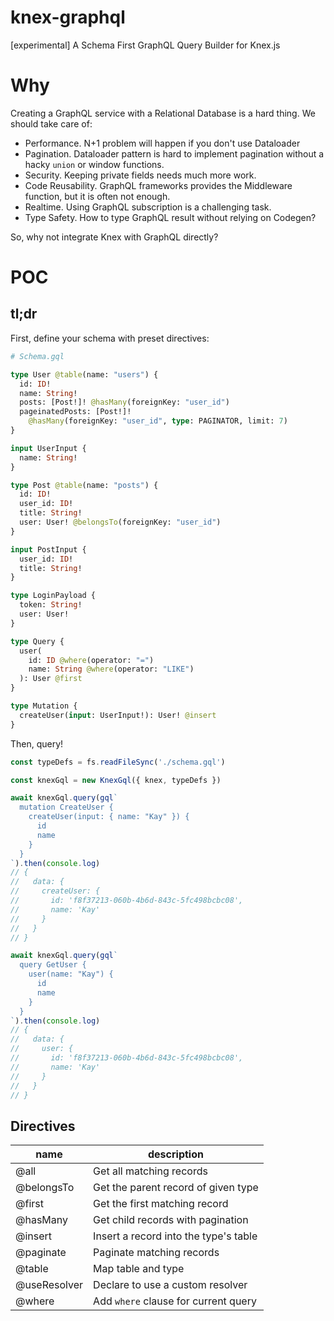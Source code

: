 # knex-graphql

[experimental] A Schema First GraphQL Query Builder for Knex.js

# Why

Creating a GraphQL service with a Relational Database is a hard thing. We should take care of:

- Performance. N+1 problem will happen if you don't use Dataloader
- Pagination. Dataloader pattern is hard to implement pagination without a hacky `union` or window functions.
- Security. Keeping private fields needs much more work.
- Code Reusability. GraphQL frameworks provides the Middleware function, but it is often not enough.
- Realtime. Using GraphQL subscription is a challenging task.
- Type Safety. How to type GraphQL result without relying on Codegen?

So, why not integrate Knex with GraphQL directly?

# POC

## tl;dr

First, define your schema with preset directives:

```graphql
# Schema.gql

type User @table(name: "users") {
  id: ID!
  name: String!
  posts: [Post!]! @hasMany(foreignKey: "user_id")
  pageinatedPosts: [Post!]!
    @hasMany(foreignKey: "user_id", type: PAGINATOR, limit: 7)
}

input UserInput {
  name: String!
}

type Post @table(name: "posts") {
  id: ID!
  user_id: ID!
  title: String!
  user: User! @belongsTo(foreignKey: "user_id")
}

input PostInput {
  user_id: ID!
  title: String!
}

type LoginPayload {
  token: String!
  user: User!
}

type Query {
  user(
    id: ID @where(operator: "=")
    name: String @where(operator: "LIKE")
  ): User @first
}

type Mutation {
  createUser(input: UserInput!): User! @insert
}
```

Then, query!

```typescript
const typeDefs = fs.readFileSync('./schema.gql')

const knexGql = new KnexGql({ knex, typeDefs })

await knexGql.query(gql`
  mutation CreateUser {
    createUser(input: { name: "Kay" }) {
      id
      name
    }
  }
`).then(console.log)
// {
//   data: {
//     createUser: {
//       id: 'f8f37213-060b-4b6d-843c-5fc498bcbc08',
//       name: 'Kay'
//     }
//   }
// }

await knexGql.query(gql`
  query GetUser {
    user(name: "Kay") {
      id
      name
    }
  }
`).then(console.log)
// {
//   data: {
//     user: {
//       id: 'f8f37213-060b-4b6d-843c-5fc498bcbc08',
//       name: 'Kay'
//     }
//   }
// }


```

## Directives

| name         | description                           |
| ------------ | ------------------------------------- |
| @all         | Get all matching records              |
| @belongsTo   | Get the parent record of given type   |
| @first       | Get the first matching record         |
| @hasMany     | Get child records with pagination     |
| @insert      | Insert a record into the type's table |
| @paginate    | Paginate matching records             |
| @table       | Map table and type                    |
| @useResolver | Declare to use a custom resolver      |
| @where       | Add `where` clause for current query  |
